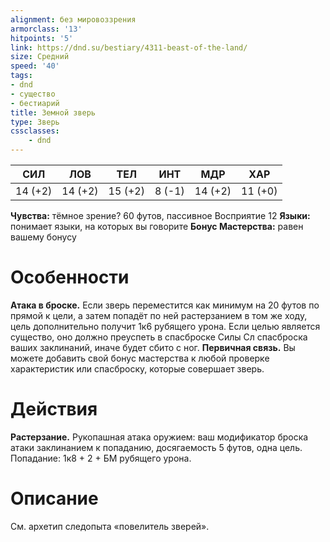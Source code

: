 ```yaml
---
alignment: без мировоззрения
armorclass: '13'
hitpoints: '5'
link: https://dnd.su/bestiary/4311-beast-of-the-land/
size: Средний
speed: '40'
tags:
- dnd
- существо
- бестиарий
title: Земной зверь
type: Зверь
cssclasses:
    - dnd
---
```



| СИЛ | ЛОВ | ТЕЛ | ИНТ | МДР | ХАР |
|---|---|---|---|---|---|
| 14 (+2) | 14 (+2) | 15 (+2) | 8 (-1) | 14 (+2) | 11 (+0) |
**Чувства:** тёмное зрение? 60 футов, пассивное Восприятие 12
**Языки:** понимает языки, на которых вы говорите
**Бонус Мастерства:** равен вашему бонусу


# Особенности
**Атака в броске.** Если зверь переместится как минимум на 20 футов по прямой к цели, а затем попадёт по ней растерзанием в том же ходу, цель дополнительно получит 1к6 рубящего урона. Если целью является существо, оно должно преуспеть в спасброске Силы Сл спасброска ваших заклинаний, иначе будет сбито с ног.
**Первичная связь.** Вы можете добавить свой бонус мастерства к любой проверке характеристик или спасброску, которые совершает зверь.


# Действия
**Растерзание.** Рукопашная атака оружием: ваш модификатор броска атаки заклинанием к попаданию, досягаемость 5 футов, одна цель. Попадание: 1к8 + 2 + БМ рубящего урона.


# Описание
См. архетип следопыта «повелитель зверей».